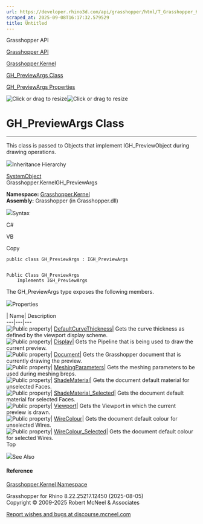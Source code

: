 ```yaml
---
url: https://developer.rhino3d.com/api/grasshopper/html/T_Grasshopper_Kernel_GH_PreviewArgs.htm
scraped_at: 2025-09-08T16:17:32.579529
title: Untitled
---
```


Grasshopper API

[Grasshopper API](../html/723c01da-9986-4db2-8f53-6f3a7494df75.htm
"Grasshopper API")

[Grasshopper.Kernel](../html/N_Grasshopper_Kernel.htm "Grasshopper.Kernel")

[GH_PreviewArgs Class](../html/T_Grasshopper_Kernel_GH_PreviewArgs.htm
"GH_PreviewArgs Class")

[GH_PreviewArgs
Properties](../html/Properties_T_Grasshopper_Kernel_GH_PreviewArgs.htm
"GH_PreviewArgs Properties")

![Click or drag to resize](../icons/TocOpen.gif)![Click or drag to
resize](../icons/TocClose.gif)

# GH_PreviewArgs Class  
  
---  
  
This class is passed to Objects that implement IGH_PreviewObject during
drawing operations.

![](../icons/SectionExpanded.png)Inheritance Hierarchy

[SystemObject](https://docs.microsoft.com/dotnet/api/system.object)  
Grasshopper.KernelGH_PreviewArgs  

**Namespace:** [Grasshopper.Kernel](N_Grasshopper_Kernel.htm)  
**Assembly:** Grasshopper (in Grasshopper.dll)

![](../icons/SectionExpanded.png)Syntax

C#

VB

Copy

    
    
    public class GH_PreviewArgs : IGH_PreviewArgs
    
    
    Public Class GH_PreviewArgs
    	Implements IGH_PreviewArgs

The GH_PreviewArgs type exposes the following members.

![](../icons/SectionExpanded.png)Properties

| Name| Description  
---|---|---  
![Public property](../icons/pubproperty.gif)|
[DefaultCurveThickness](P_Grasshopper_Kernel_GH_PreviewArgs_DefaultCurveThickness.htm)|
Gets the curve thickness as defined by the viewport display scheme.  
![Public property](../icons/pubproperty.gif)|
[Display](P_Grasshopper_Kernel_GH_PreviewArgs_Display.htm)|  Gets the Pipeline
that is being used to draw the current preview.  
![Public property](../icons/pubproperty.gif)|
[Document](P_Grasshopper_Kernel_GH_PreviewArgs_Document.htm)|  Gets the
Grasshopper document that is currently drawing the preview.  
![Public property](../icons/pubproperty.gif)|
[MeshingParameters](P_Grasshopper_Kernel_GH_PreviewArgs_MeshingParameters.htm)|
Gets the meshing parameters to be used during meshing breps.  
![Public property](../icons/pubproperty.gif)|
[ShadeMaterial](P_Grasshopper_Kernel_GH_PreviewArgs_ShadeMaterial.htm)|  Gets
the document default material for unselected Faces.  
![Public property](../icons/pubproperty.gif)|
[ShadeMaterial_Selected](P_Grasshopper_Kernel_GH_PreviewArgs_ShadeMaterial_Selected.htm)|
Gets the document default material for selected Faces.  
![Public property](../icons/pubproperty.gif)|
[Viewport](P_Grasshopper_Kernel_GH_PreviewArgs_Viewport.htm)|  Gets the
Viewport in which the current preview is drawn.  
![Public property](../icons/pubproperty.gif)|
[WireColour](P_Grasshopper_Kernel_GH_PreviewArgs_WireColour.htm)|  Gets the
document default colour for unselected Wires.  
![Public property](../icons/pubproperty.gif)|
[WireColour_Selected](P_Grasshopper_Kernel_GH_PreviewArgs_WireColour_Selected.htm)|
Gets the document default colour for selected Wires.  
Top

![](../icons/SectionExpanded.png)See Also

#### Reference

[Grasshopper.Kernel Namespace](N_Grasshopper_Kernel.htm)

Grasshopper for Rhino 8.22.25217.12450 (2025-08-05)  
Copyright © 2009-2025 Robert McNeel & Associates

[Report wishes and bugs at
discourse.mcneel.com](https://discourse.mcneel.com/c/grasshopper)

